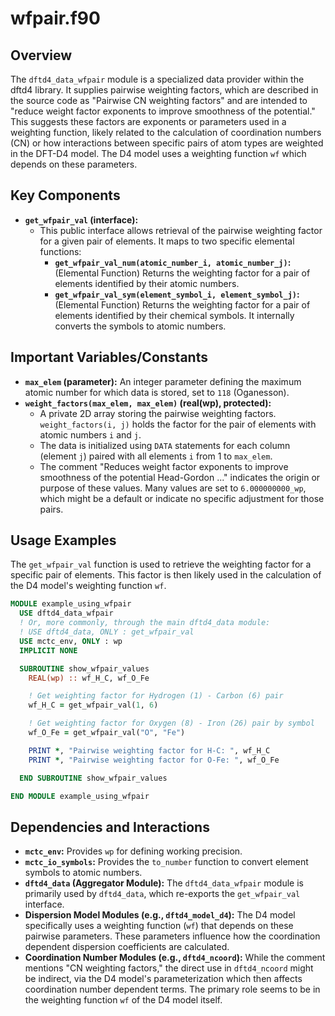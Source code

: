 # wfpair.f90

## Overview

The `dftd4_data_wfpair` module is a specialized data provider within the dftd4 library. It supplies pairwise weighting factors, which are described in the source code as "Pairwise CN weighting factors" and are intended to "reduce weight factor exponents to improve smoothness of the potential." This suggests these factors are exponents or parameters used in a weighting function, likely related to the calculation of coordination numbers (CN) or how interactions between specific pairs of atom types are weighted in the DFT-D4 model. The D4 model uses a weighting function `wf` which depends on these parameters.

## Key Components

*   **`get_wfpair_val` (interface):**
    *   This public interface allows retrieval of the pairwise weighting factor for a given pair of elements. It maps to two specific elemental functions:
        *   **`get_wfpair_val_num(atomic_number_i, atomic_number_j)`:** (Elemental Function) Returns the weighting factor for a pair of elements identified by their atomic numbers.
        *   **`get_wfpair_val_sym(element_symbol_i, element_symbol_j)`:** (Elemental Function) Returns the weighting factor for a pair of elements identified by their chemical symbols. It internally converts the symbols to atomic numbers.

## Important Variables/Constants

*   **`max_elem` (parameter):** An integer parameter defining the maximum atomic number for which data is stored, set to `118` (Oganesson).
*   **`weight_factors(max_elem, max_elem)` (real(wp), protected):**
    *   A private 2D array storing the pairwise weighting factors. `weight_factors(i, j)` holds the factor for the pair of elements with atomic numbers `i` and `j`.
    *   The data is initialized using `DATA` statements for each column (element `j`) paired with all elements `i` from 1 to `max_elem`.
    *   The comment "Reduces weight factor exponents to improve smoothness of the potential Head-Gordon ..." indicates the origin or purpose of these values. Many values are set to `6.000000000_wp`, which might be a default or indicate no specific adjustment for those pairs.

## Usage Examples

The `get_wfpair_val` function is used to retrieve the weighting factor for a specific pair of elements. This factor is then likely used in the calculation of the D4 model's weighting function `wf`.

```fortran
MODULE example_using_wfpair
  USE dftd4_data_wfpair
  ! Or, more commonly, through the main dftd4_data module:
  ! USE dftd4_data, ONLY : get_wfpair_val
  USE mctc_env, ONLY : wp
  IMPLICIT NONE

  SUBROUTINE show_wfpair_values
    REAL(wp) :: wf_H_C, wf_O_Fe

    ! Get weighting factor for Hydrogen (1) - Carbon (6) pair
    wf_H_C = get_wfpair_val(1, 6)

    ! Get weighting factor for Oxygen (8) - Iron (26) pair by symbol
    wf_O_Fe = get_wfpair_val("O", "Fe")

    PRINT *, "Pairwise weighting factor for H-C: ", wf_H_C
    PRINT *, "Pairwise weighting factor for O-Fe: ", wf_O_Fe

  END SUBROUTINE show_wfpair_values

END MODULE example_using_wfpair
```

## Dependencies and Interactions

*   **`mctc_env`:** Provides `wp` for defining working precision.
*   **`mctc_io_symbols`:** Provides the `to_number` function to convert element symbols to atomic numbers.
*   **`dftd4_data` (Aggregator Module):** The `dftd4_data_wfpair` module is primarily used by `dftd4_data`, which re-exports the `get_wfpair_val` interface.
*   **Dispersion Model Modules (e.g., `dftd4_model_d4`):** The D4 model specifically uses a weighting function (`wf`) that depends on these pairwise parameters. These parameters influence how the coordination dependent dispersion coefficients are calculated.
*   **Coordination Number Modules (e.g., `dftd4_ncoord`):** While the comment mentions "CN weighting factors," the direct use in `dftd4_ncoord` might be indirect, via the D4 model's parameterization which then affects coordination number dependent terms. The primary role seems to be in the weighting function `wf` of the D4 model itself.
